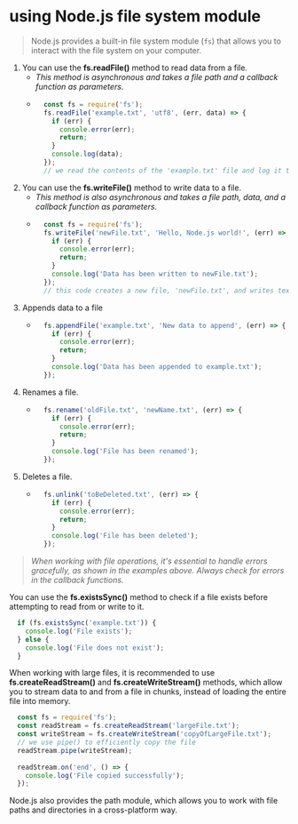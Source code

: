 
# using Node.js file system module

> Node.js provides a built-in file system module (`fs`) that allows you to interact with the file system on your computer.

1. You can use the **fs.readFile()** method to read data from a file.
    + _This method is asynchronous and takes a file path and a callback function as parameters._
    + ```javascript
        const fs = require('fs');
        fs.readFile('example.txt', 'utf8', (err, data) => {
          if (err) {
            console.error(err);
            return;
          }
          console.log(data);
        });
        // we read the contents of the 'example.txt' file and log it to the console
      ```
2. You can use the **fs.writeFile()** method to write data to a file.
    + _This method is also asynchronous and takes a file path, data, and a callback function as parameters._
    + ```javascript
        const fs = require('fs');
        fs.writeFile('newFile.txt', 'Hello, Node.js world!', (err) => {
          if (err) {
            console.error(err);
            return;
          }
          console.log('Data has been written to newFile.txt');
        });
        // this code creates a new file, 'newFile.txt', and writes text to it.
      ```
3. Appends data to a file
    + ```javascript
        fs.appendFile('example.txt', 'New data to append', (err) => {
          if (err) {
            console.error(err);
            return;
          }
          console.log('Data has been appended to example.txt');
        });
      ```
4. Renames a file.
    + ```javascript
        fs.rename('oldFile.txt', 'newName.txt', (err) => {
          if (err) {
            console.error(err);
            return;
          }
          console.log('File has been renamed');
        });
      ```
5. Deletes a file.
    + ```javascript
        fs.unlink('toBeDeleted.txt', (err) => {
          if (err) {
            console.error(err);
            return;
          }
          console.log('File has been deleted');
        });
      ```

> _When working with file operations, it's essential to handle errors gracefully, as shown in the examples above. Always check for errors in the callback functions._

You can use the **fs.existsSync()** method to check if a file exists before attempting to read from or write to it.
```javascript
  if (fs.existsSync('example.txt')) {
    console.log('File exists');
  } else {
    console.log('File does not exist');
  }
```

When working with large files, it is recommended to use **fs.createReadStream()** and **fs.createWriteStream()** methods, which allow you to stream data to and from a file in chunks, instead of loading the entire file into memory.
```javascript
  const fs = require('fs');
  const readStream = fs.createReadStream('largeFile.txt');
  const writeStream = fs.createWriteStream('copyOfLargeFile.txt');
  // we use pipe() to efficiently copy the file
  readStream.pipe(writeStream);
  
  readStream.on('end', () => {
    console.log('File copied successfully');
  });
```

Node.js also provides the path module, which allows you to work with file paths and directories in a cross-platform way.


